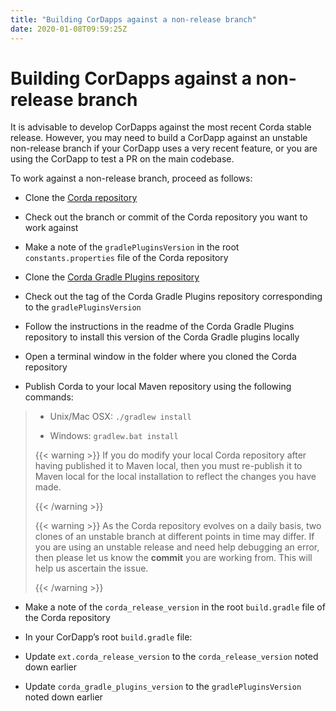 ```yaml
---
title: "Building CorDapps against a non-release branch"
date: 2020-01-08T09:59:25Z
---
```



# Building CorDapps against a non-release branch
It is advisable to develop CorDapps against the most recent Corda stable release. However, you may need to build a CorDapp
            against an unstable non-release branch if your CorDapp uses a very recent feature, or you are using the CorDapp to test a PR
            on the main codebase.

To work against a non-release branch, proceed as follows:


* Clone the [Corda repository](https://github.com/corda/corda)


* Check out the branch or commit of the Corda repository you want to work against


* Make a note of the `gradlePluginsVersion` in the root `constants.properties` file of the Corda repository


* Clone the [Corda Gradle Plugins repository](https://github.com/corda/corda-gradle-plugins)


* Check out the tag of the Corda Gradle Plugins repository corresponding to the `gradlePluginsVersion`


* Follow the instructions in the readme of the Corda Gradle Plugins repository to install this version of the Corda Gradle plugins locally


* Open a terminal window in the folder where you cloned the Corda repository


* Publish Corda to your local Maven repository using the following commands:


> 
> 
> * Unix/Mac OSX: `./gradlew install`
> 
> 
> * Windows: `gradlew.bat install`
> 
> 
> 
> {{< warning >}}
> If you do modify your local Corda repository after having published it to Maven local, then you must
>                     re-publish it to Maven local for the local installation to reflect the changes you have made.
> 
> {{< /warning >}}
> 
> 
> {{< warning >}}
> As the Corda repository evolves on a daily basis, two clones of an unstable branch at different points in
>                     time may differ. If you are using an unstable release and need help debugging an error, then please let us know the
>                     **commit** you are working from. This will help us ascertain the issue.
> 
> {{< /warning >}}


* Make a note of the `corda_release_version` in the root `build.gradle` file of the Corda repository


* In your CorDapp’s root `build.gradle` file:


* Update `ext.corda_release_version` to the `corda_release_version` noted down earlier


* Update `corda_gradle_plugins_version` to the `gradlePluginsVersion` noted down earlier




